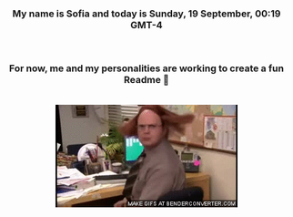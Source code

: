 


<div align="center">
<h3 >My name is Sofia and today is Sunday, 19 September, 00:19 GMT-4</h3><br>
<h3 >For now, me and my personalities are working to create a fun Readme 👋
</h3><br>
<img src='img/dwight.gif' alt='working...'/>
</div>
